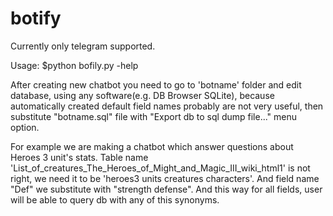 # botify
Currently only telegram supported.

Usage: $python bofily.py -help

After creating new chatbot you need to go to 'botname' folder and edit database, using any software(e.g. DB Browser SQLite), because automatically created default field names probably are not very useful, then substitute "botname.sql" file with "Export db to sql dump file..." menu option. 

For example we are making a chatbot which answer questions about Heroes 3 unit's stats. Table name 'List_of_creatures_The_Heroes_of_Might_and_Magic_III_wiki_html1' is not right, we need it to be 'heroes3 units creatures characters'. And field name "Def" we substitute with "strength defense". And this way for all fields, user will be able to query db with any of this synonyms.